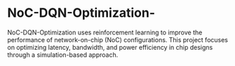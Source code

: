 # NoC-DQN-Optimization-
NoC-DQN-Optimization uses reinforcement learning to improve the performance of network-on-chip (NoC) configurations. This project focuses on optimizing latency, bandwidth, and power efficiency in chip designs through a simulation-based approach.
